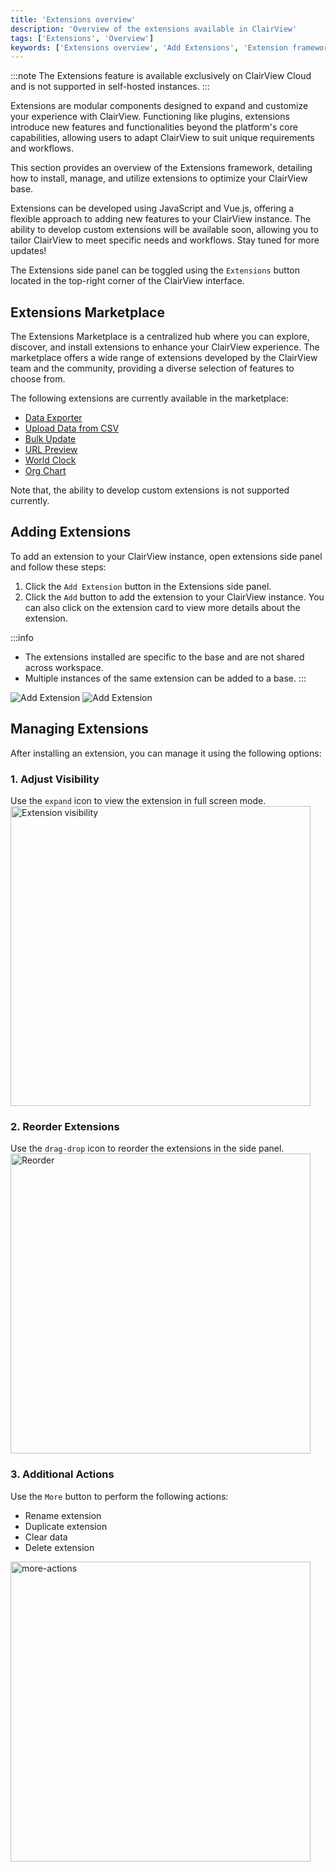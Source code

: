 ```yaml
---
title: 'Extensions overview'
description: 'Overview of the extensions available in ClairView'
tags: ['Extensions', 'Overview']
keywords: ['Extensions overview', 'Add Extensions', 'Extension framework', 'Extension settings']
---
```


:::note
The Extensions feature is available exclusively on ClairView Cloud and is not supported in self-hosted instances.
:::

Extensions are modular components designed to expand and customize your experience with ClairView. Functioning like plugins, extensions introduce new features and functionalities beyond the platform's core capabilities, allowing users to adapt ClairView to suit unique requirements and workflows.

This section provides an overview of the Extensions framework, detailing how to install, manage, and utilize extensions to optimize your ClairView base.

[//]: # (- [Extension Marketplace]&#40;overview#extension-marketplace&#41;)

[//]: # (- [Add Extensions]&#40;overview#adding-extensions&#41;)

[//]: # (- [Manage Extensions]&#40;overview#managing-extensions&#41;)

Extensions can be developed using JavaScript and Vue.js, offering a flexible approach to adding new features to your ClairView instance. The ability to develop custom extensions will be available soon, allowing you to tailor ClairView to meet specific needs and workflows. Stay tuned for more updates!

The Extensions side panel can be toggled using the `Extensions` button located in the top-right corner of the ClairView interface.

[//]: # (![Extensions side panel]&#40;/img/v2/extensions/extensions-side-panel.png&#41;)

## Extensions Marketplace

The Extensions Marketplace is a centralized hub where you can explore, discover, and install extensions to enhance your ClairView experience. The marketplace offers a wide range of extensions developed by the ClairView team and the community, providing a diverse selection of features to choose from.

The following extensions are currently available in the marketplace:
- [Data Exporter](/extensions/data-exporter)
- [Upload Data from CSV](/extensions/upload-data-from-csv)
- [Bulk Update](/extensions/bulk-update)
- [URL Preview](/extensions/url-preview)
- [World Clock](/extensions/world-clock)
- [Org Chart](/extensions/org-chart)

Note that, the ability to develop custom extensions is not supported currently.

## Adding Extensions

To add an extension to your ClairView instance, open extensions side panel and follow these steps:
1. Click the `Add Extension` button in the Extensions side panel.
2. Click the `Add` button to add the extension to your ClairView instance. You can also click on the extension card to view more details about the extension.

:::info
- The extensions installed are specific to the base and are not shared across workspace.
- Multiple instances of the same extension can be added to a base.
:::

![Add Extension](/img/v2/extensions/add-extension-1.png)
![Add Extension](/img/v2/extensions/add-extension-2.png)

## Managing Extensions

After installing an extension, you can manage it using the following options:

### 1. Adjust Visibility
Use the `expand` icon to view the extension in full screen mode.
<img src="/img/v2/extensions/expand.png" alt="Extension visibility" width="480"/>

### 2. Reorder Extensions
Use the `drag-drop` icon to reorder the extensions in the side panel.
<img src="/img/v2/extensions/reorder.png" alt="Reorder" width="480"/>

### 3. Additional Actions
Use the `More` button to perform the following actions:
- Rename extension
- Duplicate extension
- Clear data 
- Delete extension
<img src="/img/v2/extensions/more-actions.png" alt="more-actions" width="480"/>

